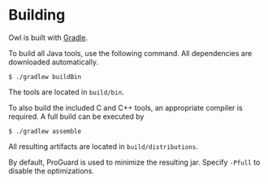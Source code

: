 # Building

Owl is built with [Gradle](http://gradle.org/).

To build all Java tools, use the following command.
All dependencies are downloaded automatically.

```
$ ./gradlew buildBin
```

The tools are located in `build/bin`.

To also build the included C and C++ tools, an appropriate compiler is required.
A full build can be executed by

```
$ ./gradlew assemble
```

All resulting artifacts are located in `build/distributions`.

By default, ProGuard is used to minimize the resulting jar.
Specify `-Pfull` to disable the optimizations.
